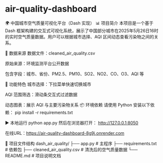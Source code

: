 # air-quality-dashboard
🌍 中国城市空气质量可视化平台（Dash 实现）
📊 项目简介
本项目是一个基于 Dash 框架构建的交互式可视化系统，展示了中国部分城市在2025年5月26日16时 的实时空气质量数据。用户可以根据城市选择、AQI 区间动态查看污染物之间的关系。

📁 数据来源
数据文件：cleaned_air_quality.csv

原始来源：环境监测平台公开数据

包含字段：城市、省份、PM2.5、PM10、SO2、NO2、CO、O3、AQI 等

🚀 功能特色
城市选择：下拉菜单快速切换城市

AQI 范围筛选：滑动条交互式过滤数据

动态图表：展示 AQI 与主要污染物关系
📦 环境依赖
请使用 Python 安装以下依赖：
pip install -r requirements.txt

▶️ 本地运行
python app.py
然后在浏览器打开：
http://127.0.0.1:8050

在线URL：https://air-quality-dashboard-8g9j.onrender.com

📄 项目文件结构
dash_air_quality/
├── app.py                    # 主程序
├── requirements.txt          # 依赖包
├── cleaned_air_quality.csv   # 清洗后的空气质量数据
└── README.md                 # 项目说明文档
